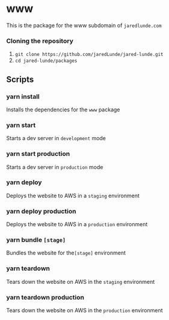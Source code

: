 # www
This is the package for the www subdomain of `jaredlunde.com`

### Cloning the repository
1. `git clone https://github.com/jaredLunde/jared-lunde.git`
2. `cd jared-lunde/packages`

## Scripts
### yarn install
Installs the dependencies for the `www` package

### yarn start
Starts a dev server in `development` mode

### yarn start production
Starts a dev server in `production` mode

### yarn deploy
Deploys the website to AWS in a `staging` environment

### yarn deploy production
Deploys the website to AWS in a `production` environment

### yarn bundle `[stage]`
Bundles the website for the`[stage]` environment

### yarn teardown
Tears down the website on AWS in the `staging` environment

### yarn teardown production
Tears down the website on AWS in the `production` environment
